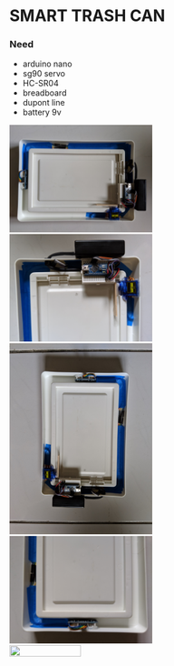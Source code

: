 # SMART TRASH CAN

### Need
* arduino nano
* sg90 servo
* HC-SR04
* breadboard
* dupont line
* battery 9v

<img src="https://github.com/BigTsung/Arduino/blob/master/Smart_Trash_Can/result/ALL.jpg" height="50%" width="50%">
<img src="https://github.com/BigTsung/Arduino/blob/master/Smart_Trash_Can/result/Detail_A.jpg" height="50%" width="50%">
<img src="https://github.com/BigTsung/Arduino/blob/master/Smart_Trash_Can/result/Detail_B.jpg" height="50%" width="50%">
<img src="https://github.com/BigTsung/Arduino/blob/master/Smart_Trash_Can/result/Detail_C.jpg" height="50%" width="50%">
<img src="https://github.com/BigTsung/Arduino/blob/master/Smart_Trash_Can/result/result_small_scaling_half.gif" height="50%" width="50%">
